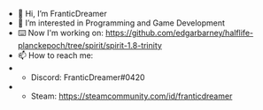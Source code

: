 - 👋 Hi, I’m FranticDreamer
- 👀 I’m interested in Programming and Game Development
- ⌨️ Now I'm working on: https://github.com/edgarbarney/halflife-planckepoch/tree/spirit/spirit-1.8-trinity
- 📫 How to reach me:
- - Discord: FranticDreamer#0420
- - Steam: https://steamcommunity.com/id/franticdreamer
